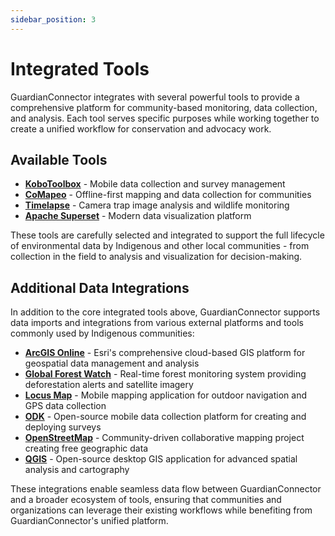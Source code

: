 ```yaml
---
sidebar_position: 3
---
```


# Integrated Tools

GuardianConnector integrates with several powerful tools to provide a comprehensive platform for community-based monitoring, data collection, and analysis. Each tool serves specific purposes while working together to create a unified workflow for conservation and advocacy work.

## Available Tools

- **[KoboToolbox](./kobotoolbox/)** - Mobile data collection and survey management
- **[CoMapeo](./comapeo/)** - Offline-first mapping and data collection for communities
- **[Timelapse](./timelapse/)** - Camera trap image analysis and wildlife monitoring
- **[Apache Superset](./superset/)** - Modern data visualization platform

These tools are carefully selected and integrated to support the full lifecycle of environmental data by Indigenous and other local communities - from collection in the field to analysis and visualization for decision-making.

## Additional Data Integrations

In addition to the core integrated tools above, GuardianConnector supports data imports and integrations from various external platforms and tools commonly used by Indigenous communities:

- **[ArcGIS Online](https://www.arcgis.com/)** - Esri's comprehensive cloud-based GIS platform for geospatial data management and analysis
- **[Global Forest Watch](https://www.globalforestwatch.org/)** - Real-time forest monitoring system providing deforestation alerts and satellite imagery
- **[Locus Map](https://www.locusmap.app/)** - Mobile mapping application for outdoor navigation and GPS data collection
- **[ODK](https://getodk.org/)** - Open-source mobile data collection platform for creating and deploying surveys
- **[OpenStreetMap](https://www.openstreetmap.org/)** - Community-driven collaborative mapping project creating free geographic data
- **[QGIS](https://qgis.org/)** - Open-source desktop GIS application for advanced spatial analysis and cartography

These integrations enable seamless data flow between GuardianConnector and a broader ecosystem of tools, ensuring that communities and organizations can leverage their existing workflows while benefiting from GuardianConnector's unified platform.
